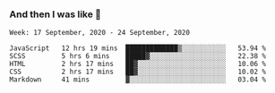  ### And then I was like 🥱
<!--
**Mat2ja/Mat2ja** is a ✨ _special_ ✨ repository because its `README.md` (this file) appears on your GitHub profile.

Here are some ideas to get you started:

- 🔭 I’m currently working on ...
- 🌱 I’m currently learning ...
- 👯 I’m looking to collaborate on ...
- 🤔 I’m looking for help with ...
- 💬 Ask me about ...
- 📫 How to reach me: ...
- 😄 Pronouns: ...
- ⚡ Fun fact: ...
-->

<!--START_SECTION:waka-->
```text
Week: 17 September, 2020 - 24 September, 2020

JavaScript   12 hrs 19 mins  █████████████▒░░░░░░░░░░░   53.94 % 
SCSS         5 hrs 6 mins    █████▓░░░░░░░░░░░░░░░░░░░   22.38 % 
HTML         2 hrs 17 mins   ██▓░░░░░░░░░░░░░░░░░░░░░░   10.06 % 
CSS          2 hrs 17 mins   ██▓░░░░░░░░░░░░░░░░░░░░░░   10.02 % 
Markdown     41 mins         ▓░░░░░░░░░░░░░░░░░░░░░░░░   03.04 % 
```
<!--END_SECTION:waka-->
